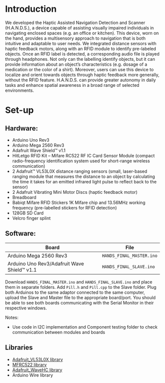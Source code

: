 # Introduction

We developed the Haptic Assisted Navigation Detection and Scanner (H.A.N.D.S.),  a device capable of assisting visually impaired individuals in navigating enclosed spaces (e.g. an office or kitchen). This device, worn on the hand, provides a multisensory approach to navigation that is both intuitive and adaptable to user needs. We integrated distance sensors with haptic feedback motors, along with an RFID module to identify pre-labeled objects. Once an RFID label is detected, a corresponding audio file is played through headphones. Not only can the labelling identify objects, but it can provide information about an object’s characteristics (e.g. dosage of a medication or the color of a shirt). Moreover, users can use this device to localize and orient towards objects through haptic feedback more generally, without the RFID feature. H.A.N.D.S. can provide greater autonomy in daily tasks and enhance spatial awareness in a broad range of selected environments.

# Set-up
## Hardware:
- Arduino Uno Rev3
- Arduino Mega 2560 Rev3
- Adafruit Wave Shield™  v1.1
- HitLetgo RFID Kit – Mifare RC522 RF IC Card Sensor Module (compact radio-frequency identification system used for short-range wireless communication)
- 2 Adafruit™ VL53L0X  distance ranging sensors (small, laser-based ranging module that measures the distance to an object by calculating the time it takes for an emitted infrared light pulse to reflect back to the sensor)
- 2 Adafruit Vibrating Mini Motor Discs (haptic feedback motor)
- Breadboard
- Babiqt Mifare RFID Stickers 1K Mifare chip and 13.56MHz working frequency (pre-labelled stickers for RFID detection)
- 128GB SD Card
- Velcro finger splint


## Software:
| Board | File |
| ------------- | ------------- |
| Arduino Mega 2560 Rev3  | ```HANDS_FINAL_MASTER.ino```  |
| Arduino Uno Rev3/Adafruit Wave Shield™  v1.1 | ```HANDS_FINAL_SLAVE.ino```  |

Download ```HANDS_FINAL_MASTER.ino``` and ```HANDS_FINAL_SLAVE.ino``` and place them in separate folders. Add ```Pill.h``` and ```Pill.cpp``` to the Slave folder. Plug both Arduinos to the same adaptor connected to the same computer, upload the Slave and Master file to the appropriate board/port. You should be able to see both boards communicating with the Serial Monitor in their respective windows.

Notes:
- Use code in I2C implementation and Component testing folder to check communication between modules and boards

## Libraries
- [Adafruit_VL53L0X library](https://learn.adafruit.com/bluefruit-nrf52-feather-learning-guide/arduino-bsp-setup)
- [MFRC522 library](https://github.com/miguelbalboa/rfid)
- [Adafruit_WaveHC library](https://github.com/adafruit/WaveHC)
- Arduino Wire library

